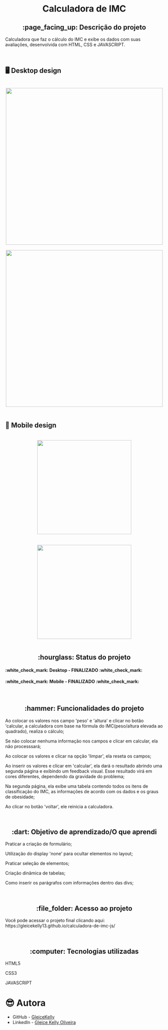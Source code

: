 <h1 align="center">Calculadora de IMC</h1>
<h2 align="center">:page_facing_up: Descrição do projeto</h2>
<p>Calculadora que faz o cálculo do IMC e exibe os dados com suas avaliações, desenvolvida com HTML, CSS e JAVASCRIPT.</p>
<br>

## :desktop_computer: Desktop design
<br>
<div align="center">
<img src="https://user-images.githubusercontent.com/80974593/206930344-2dd39394-5584-4bcc-af0d-b2860f6c128b.png"  width="500">
</div>
<br>

<div align="center">
<img src="https://user-images.githubusercontent.com/80974593/207414313-ed9e6d42-fbd7-4f39-9afb-9fa5f5f08acb.png"  width="500">
</div>
<br>

## :iphone: Mobile design
<br>
<div align="center">
<img src="https://user-images.githubusercontent.com/80974593/207153085-4fb6637e-0954-4f2d-9126-49bfac0eb1ef.png"  width="300">
</div>
<br>

<br>
<div align="center">
<img src="https://user-images.githubusercontent.com/80974593/207414734-a10d609f-57fa-4d48-9121-48f94b915af8.png"  width="300">
</div>
<br>

<h2 align="center">:hourglass: Status do projeto </h2>
<h4>:white_check_mark: Desktop - FINALIZADO :white_check_mark: </h4> 
<h4>:white_check_mark: Mobile - FINALIZADO :white_check_mark: </h4>
<br>

<h2 align="center">:hammer: Funcionalidades do projeto </h2>
<p>Ao colocar os valores nos campo 'peso' e 'altura' e clicar no botão 'calcular, a calculadora com base na fórmula do IMC(peso/altura elevada ao quadrado), realiza o cálculo;</P>
<p>Se não colocar nenhuma informação nos campos e clicar em calcular, ela não processsará;</p>
<p>Ao colocar os valores e clicar na opção 'limpar', ela reseta os campos;</p>
<p>Ao inserir os valores e clicar em 'calcular', ela dará o resultado abrindo uma segunda página e exibindo um feedback visual. Esse resultado virá em cores diferentes, dependendo da gravidade do problema;</p>
<p>Na segunda página, ela exibe uma tabela contendo todos os itens de classificação do IMC, as informações de acordo com os dados e os graus de obesidade;</p>
<p>Ao clicar no botão 'voltar', ele reinicia a calculadora.</p>
<br>

<h2 align="center"> :dart: Objetivo de aprendizado/O que aprendi </h2>
<p>Praticar a criação de formulário;</p>
<p>Utilização do display 'none' para ocultar elementos no layout;</p>
<p>Praticar seleção de elementos;</p>
<p>Criação dinâmica de tabelas;</p>
<p>Como inserir os parágrafos com informações dentro das divs;</p>
<br>

<h2 align="center"> :file_folder: Acesso ao projeto </h2>
<p> Você pode acessar o projeto final clicando aqui: https://gleicekelly13.github.io/calculadora-de-imc-js/ </p>

<br>
<h2 align="center"> :computer: Tecnologias utilizadas </h2>
<p>HTML5</p>
<p>CSS3</p>
<p>JAVASCRIPT</p>

# :sunglasses: Autora

- GitHub - [GleiceKelly](https://github.com/gleicekelly13)
- LinkedIn - [Gleice Kelly Oliveira](https://www.linkedin.com/in/gleicekelly13/)

